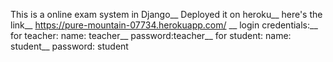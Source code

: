 This is a online exam system in Django__
Deployed it on heroku__
here's the link__
https://pure-mountain-07734.herokuapp.com/ __
login credentials:__
for teacher: name: teacher__
             password:teacher__
for student: name: student__
             password: student
